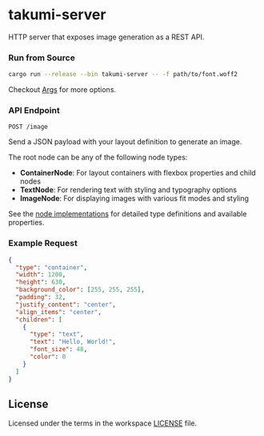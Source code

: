 # takumi-server

HTTP server that exposes image generation as a REST API.

### Run from Source

```bash
cargo run --release --bin takumi-server -- -f path/to/font.woff2
```

Checkout [Args](src/args.rs) for more options.

### API Endpoint

`POST /image`

Send a JSON payload with your layout definition to generate an image.

The root node can be any of the following node types:
- **ContainerNode**: For layout containers with flexbox properties and child nodes
- **TextNode**: For rendering text with styling and typography options  
- **ImageNode**: For displaying images with various fit modes and styling

See the [node implementations](../takumi/src/layout/node.rs) for detailed type definitions and available properties.

### Example Request

```json
{
  "type": "container",
  "width": 1200,
  "height": 630,
  "background_color": [255, 255, 255],
  "padding": 32,
  "justify_content": "center",
  "align_items": "center",
  "children": [
    {
      "type": "text",
      "text": "Hello, World!",
      "font_size": 48,
      "color": 0
    }
  ]
}
```

## License

Licensed under the terms in the workspace [LICENSE](../LICENSE) file.
